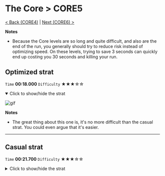 # The Core > CORE5

[< Back (CORE4)](https://github.com/Doublevil/scbspeedrun/blob/main/levels/CORE/CORE4.md) | [Next (CORE6) >](https://github.com/Doublevil/scbspeedrun/blob/main/levels/CORE/CORE6.md)

**Notes**
- Because the Core levels are so long and quite difficult, and also are the end of the run, you generally should try to reduce risk instead of optimizing speed. On these levels, trying to save 3 seconds can quickly end up costing you 30 seconds and killing your run.

## Optimized strat

`Time` **00:18.000** `Difficulty` ★★★☆☆
<details open>
  <summary>Click to show/hide the strat</summary>

  ![gif](https://github.com/Doublevil/scbspeedrun/blob/main/media/levels/CORE/CORE5_OptimizedStrat.webp)

  **Notes**
  - The great thing about this one is, it's no more difficult than the casual strat. You could even argue that it's easier.
</details>

---
## Casual strat

`Time` **00:21.700** `Difficulty` ★★★☆☆
<details>
  <summary>Click to show/hide the strat</summary>

  ![gif](https://github.com/Doublevil/scbspeedrun/blob/main/media/levels/CORE/CORE5_CasualStrat.webp)
</details>

